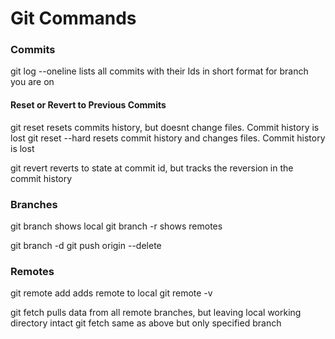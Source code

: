 # Git Commands

### Commits
git log --oneline lists all commits with their Ids in short format for branch you are on

#### Reset or Revert to Previous Commits
git reset <commit id> resets commits history, but doesnt change files. Commit history is lost
git reset <commit id> --hard resets commit history and changes files. Commit history is lost

git revert <commit id> reverts to state at commit id, but tracks the reversion in the commit history

### Branches
git branch shows local
git branch -r shows remotes

git branch -d <local branch>
git push origin  --delete <remote branch name>

### Remotes
git remote add <local remote name> <remote url> adds remote to local
git remote -v

git fetch <remote> pulls data from all remote branches, but leaving local working directory intact
git fetch <remote> <branch> same as above but only specified branch
